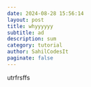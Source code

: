 ```yaml
---
date: 2024-08-28 15:56:14
layout: post
title: whyyyyyy
subtitle: ad
description: sum
category: tutorial
author: SahilCodesIt
paginate: false
---
```

u﻿trfrsffs